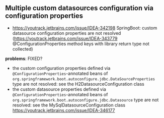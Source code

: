 ## Multiple custom datasources configuration via configuration properties

* https://youtrack.jetbrains.com/issue/IDEA-342198 SpringBoot: custom datasource configuration properties are not resolved
(https://youtrack.jetbrains.com/issue/IDEA-343779 @ConfigurationProperties method keys with library return type not collected)

**problems**: FIXED?
- the custom configuration properties defined via `@ConfigurationProperties`-annotated
  beans of `org.springframework.boot.autoconfigure.jdbc.DataSourceProperties` type are not resolved: 
   see the H2DatasourceConfiguration class
- the custom datasource properties defined via `@ConfigurationProperties`-annotated 
  beans of `org.springframework.boot.autoconfigure.jdbc.Datasource` type are not resolved:
  see the MySqlDatasourceConfiguration class
   https://youtrack.jetbrains.com/issue/IDEA-346177 



